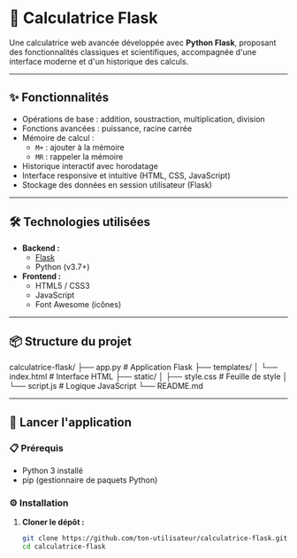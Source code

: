 # 🧮 Calculatrice Flask

Une calculatrice web avancée développée avec **Python Flask**, proposant des fonctionnalités classiques et scientifiques, accompagnée d'une interface moderne et d'un historique des calculs.

---

## ✨ Fonctionnalités

- Opérations de base : addition, soustraction, multiplication, division
- Fonctions avancées : puissance, racine carrée
- Mémoire de calcul :
  - `M+` : ajouter à la mémoire
  - `MR` : rappeler la mémoire
- Historique interactif avec horodatage
- Interface responsive et intuitive (HTML, CSS, JavaScript)
- Stockage des données en session utilisateur (Flask)

---

## 🛠️ Technologies utilisées

- **Backend :**
  - [Flask](https://flask.palletsprojects.com/)
  - Python (v3.7+)
- **Frontend :**
  - HTML5 / CSS3
  - JavaScript 
  - Font Awesome (icônes)

---

## 📦 Structure du projet

calculatrice-flask/ ├── app.py # Application Flask ├── templates/ │ └── index.html # Interface HTML ├── static/ │ ├── style.css # Feuille de style │ └── script.js # Logique JavaScript └── README.md 

---

## 🚀 Lancer l'application

### 📋 Prérequis

- Python 3 installé
- pip (gestionnaire de paquets Python)

### ⚙️ Installation

1. **Cloner le dépôt :**
   ```bash
   git clone https://github.com/ton-utilisateur/calculatrice-flask.git
   cd calculatrice-flask
